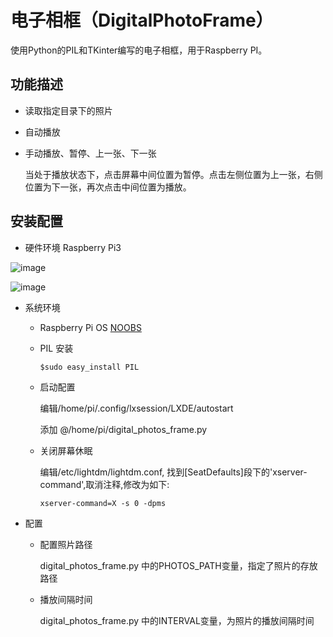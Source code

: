 #  电子相框（DigitalPhotoFrame）
使用Python的PIL和TKinter编写的电子相框，用于Raspberry PI。

## 功能描述
* 读取指定目录下的照片
* 自动播放
* 手动播放、暂停、上一张、下一张

  当处于播放状态下，点击屏幕中间位置为暂停。点击左侧位置为上一张，右侧位置为下一张，再次点击中间位置为播放。

## 安装配置
* 硬件环境
Raspberry Pi3

![image](https://github.com/mrwangyu2/DigitalPhotoFrame/tree/master/images/1.png)

![image](https://github.com/mrwangyu2/DigitalPhotoFrame/tree/master/images/2.png)

* 系统环境
  * Raspberry Pi OS [NOOBS](https://www.raspberrypi.org/downloads/)
  * PIL 安装

    ```
    $sudo easy_install PIL
    ```

  * 启动配置

    编辑/home/pi/.config/lxsession/LXDE/autostart 

    添加 @/home/pi/digital_photos_frame.py

  * 关闭屏幕休眠

    编辑/etc/lightdm/lightdm.conf, 找到[SeatDefaults]段下的'xserver-command',取消注释,修改为如下: 

    ```
    xserver-command=X -s 0 -dpms
    ```

* 配置
  * 配置照片路径

    digital_photos_frame.py 中的PHOTOS_PATH变量，指定了照片的存放路径

  * 播放间隔时间

    digital_photos_frame.py 中的INTERVAL变量，为照片的播放间隔时间

